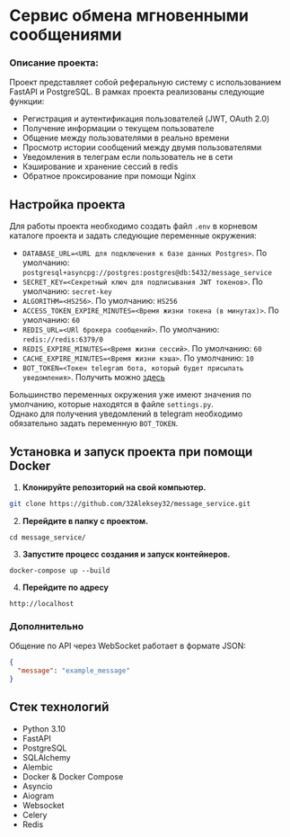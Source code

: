 # Сервис обмена мгновенными сообщениями

### Описание проекта:
Проект представляет собой реферальную систему с использованием FastAPI и PostgreSQL.
В рамках проекта реализованы следующие функции:
- Регистрация и аутентификация пользователей (JWT, OAuth 2.0)
- Получение информации о текущем пользователе
- Общение между пользователями в реально времени
- Просмотр истории сообщений между двумя пользователями
- Уведомления в телеграм если пользователь не в сети
- Кэширование и хранение сессий в redis
- Обратное проксирование при помощи Nginx


## Настройка проекта
Для работы проекта необходимо создать файл `.env` в корневом каталоге проекта и задать следующие переменные окружения:

- `DATABASE_URL=<URL для подключения к базе данных Postgres>`. По умолчанию: `postgresql+asyncpg://postgres:postgres@db:5432/message_service`
- `SECRET_KEY=<Секретный ключ для подписывания JWT токенов>`. По умолчанию: `secret-key`
- `ALGORITHM=<HS256>`. По умолчанию: `HS256`
- `ACCESS_TOKEN_EXPIRE_MINUTES=<Время жизни токена (в минутах)>`. По умолчанию: `60`
- `REDIS_URL=<URl брокера сообщений>`. По умолчанию: `redis://redis:6379/0`
- `REDIS_EXPIRE_MINUTES=<Время жизни сессий>`. По умолчанию: `60`
- `CACHE_EXPIRE_MINUTES=<Время жизни кэша>`. По умолчанию: `10`
- `BOT_TOKEN=<Токен telegram бота, который будет присылать уведомления>`. Получить можно [здесь](https://t.me/BotFather)

Большинство переменных окружения уже имеют значения по умолчанию, которые находятся в файле `settings.py`.  
Однако для получения уведомлений в telegram необходимо обязательно задать переменную `BOT_TOKEN`.  


## Установка и запуск проекта при помощи Docker

1. **Клонируйте репозиторий на свой компьютер.**
```bash
git clone https://github.com/32Aleksey32/message_service.git
```
2. **Перейдите в папку с проектом.**
```
cd message_service/
```
3. **Запустите процесс создания и запуск контейнеров.**
```
docker-compose up --build
```
4. **Перейдите по адресу**
```
http://localhost
```


### Дополнительно
Общение по API через WebSocket работает в формате JSON:
```json
{
  "message": "example_message"
}
```


## Стек технологий
- Python 3.10
- FastAPI
- PostgreSQL
- SQLAlchemy
- Alembic
- Docker & Docker Compose
- Asyncio
- Aiogram
- Websocket
- Celery
- Redis